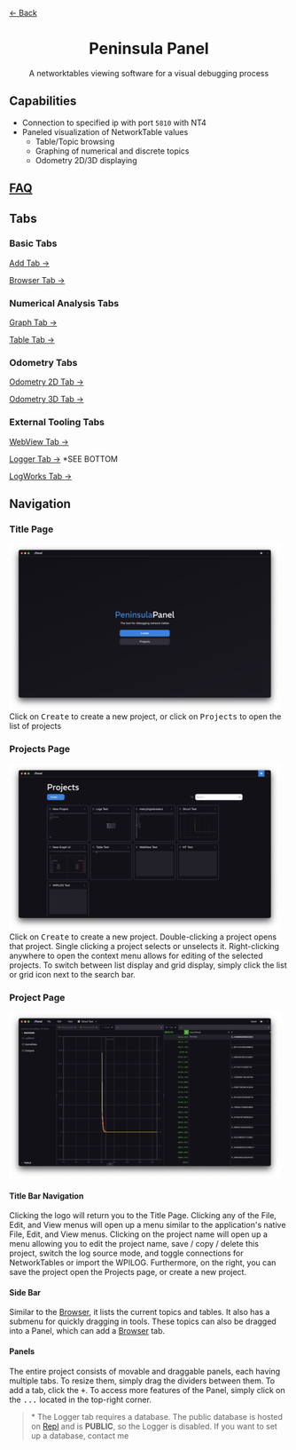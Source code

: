 <a href="../../README.md" class="back">← Back</a>

<div>
    <h1 id="peninsula-panel" align="center">Peninsula Panel</h1>
    <p align="center">A networktables viewing software for a visual debugging process</p>
</div>

## Capabilities
- Connection to specified ip with port `5810` with NT4
- Paneled visualization of NetworkTable values
    - Table/Topic browsing
    - Graphing of numerical and discrete topics
    - Odometry 2D/3D displaying

## [FAQ](./FAQ.md)

## Tabs

### Basic Tabs
[Add Tab →](./tabs/ADD.md)

[Browser Tab →](./tabs/BROWSER.md)

### Numerical Analysis Tabs
[Graph Tab →](./tabs/GRAPH.md)

[Table Tab →](./tabs/TABLE.md)

### Odometry Tabs
[Odometry 2D Tab →](./tabs/ODOMETRY2D.md)

[Odometry 3D Tab →](./tabs/ODOMETRY3D.md)

### External Tooling Tabs
[WebView Tab →](./tabs/WEBVIEW.md)

[Logger Tab →](./tabs/LOGGER.md) *SEE BOTTOM

[LogWorks Tab →](./tabs/LOGWORKS.md)

## Navigation

### Title Page
<img src="./title.png" height="300px">
Click on <kbd>Create</kbd> to create a new project, or click on <kbd>Projects</kbd> to open the list of projects

### Projects Page
<img src="./projects.png" height="300px">
Click on <kbd>Create</kbd> to create a new project. Double-clicking a project opens that project. Single clicking a project selects or unselects it. Right-clicking anywhere to open the context menu allows for editing of the selected projects. To switch between list display and grid display, simply click the list or grid icon next to the search bar.

### Project Page
<img src="./project.png" height="300px">

#### Title Bar Navigation
Clicking the logo will return you to the Title Page. Clicking any of the File, Edit, and View menus will open up a menu similar to the application's native File, Edit, and View menus. Clicking on the project name will open up a menu allowing you to edit the project name, save / copy / delete this project, switch the log source mode, and toggle connections for NetworkTables or import the WPILOG. Furthermore, on the right, you can save the project open the Projects page, or create a new project.

#### Side Bar
Similar to the [Browser](./tabs/BROWSER.md), it lists the current topics and tables. It also has a submenu for quickly dragging in tools. These topics can also be dragged into a Panel, which can add a [Browser](./tabs/BROWSER.md) tab.

#### Panels
The entire project consists of movable and draggable panels, each having multiple tabs. To resize them, simply drag the dividers between them. To add a tab, click the <kbd>+</kbd>. To access more features of the Panel, simply click on the <kbd>...</kbd> located in the top-right corner.

> \* The Logger tab requires a database. The public database is hosted on [Repl](https://replit.com/~) and is **PUBLIC**, so the Logger is disabled. If you want to set up a database, contact me
